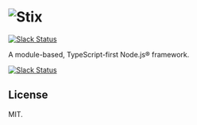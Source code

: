 # ![Stix](https://raw.githubusercontent.com/SpoonX/stix/b7720aa9b466c8436ec741e39afcb0a40902c3e7/stix.svg)

[![Slack Status](https://spoonx-slack.herokuapp.com/badge.svg)](https://spoonx-slack.herokuapp.com)

A module-based, TypeScript-first Node.js® framework.

[![Slack Status](https://spoonx-slack.herokuapp.com/badge.svg)](https://spoonx-slack.herokuapp.com)

## License

MIT.
